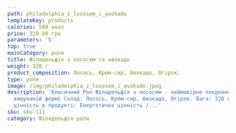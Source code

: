 ```yaml
---
path: philadelphia_z_lososem_i_avokado
templateKey: products
calories: 500 ккал
price: 319.00 грн
parameters: '5'
top: true
mainCategory: роли
title: Філадельфія з лососем та авокадо
weight: 320 г
product_composition: Лосось, Крем-сир, Авокадо, Огірок.
type: роли
image: /img/philadelphia_z_lososem_i_avokado.jpeg
description: 'Класичний Рол Філадельфія з лососем - неймовірне поєднання у
  вишуканій формі Склад: Лосось, Крем-сир, Авокадо, Огірок. Вага: 320 г. Харчова
  цінність в продукті: Енергетична цінність /...'
sku: sku-111
category: Філадельфія роли
---
```

